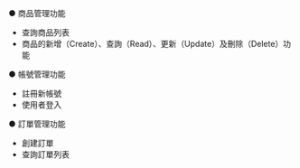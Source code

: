 ● 商品管理功能
  - 查詢商品列表
  - 商品的新增（Create）、查詢（Read）、更新（Update）及刪除（Delete）功能
    
● 帳號管理功能
  - 註冊新帳號
  - 使用者登入
    
● 訂單管理功能
  - 創建訂單
  - 查詢訂單列表
